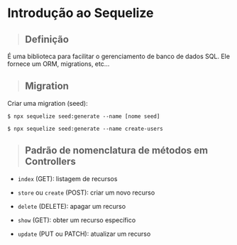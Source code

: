 # Introdução ao Sequelize

> ## **Definição**

É uma biblioteca para facilitar o gerenciamento de banco de dados SQL. Ele fornece um ORM, migrations, etc...

> ## **Migration**

Criar uma migration (seed):

```shell
$ npx sequelize seed:generate --name [nome seed]
```

```shell
$ npx sequelize seed:generate --name create-users
```

> ## **Padrão de nomenclatura de métodos em Controllers**

- `index` (GET): listagem de recursos

- `store` ou `create` (POST): criar um novo recurso

- `delete` (DELETE): apagar um recurso

- `show` (GET): obter um recurso específico

- `update` (PUT ou PATCH): atualizar um recurso
